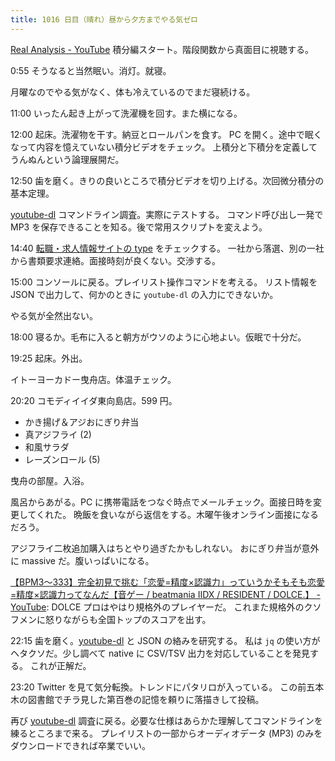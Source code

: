 ```yaml
---
title: 1016 日目（晴れ）昼から夕方までやる気ゼロ
---
```


[Real Analysis - YouTube](https://www.youtube.com/playlist?list=PLBh2i93oe2quABbNq4I_-hyjhW8eOdgrO)
積分編スタート。階段関数から真面目に視聴する。

0:55 そうなると当然眠い。消灯。就寝。

月曜なのでやる気がなく、体も冷えているのでまだ寝続ける。

11:00 いったん起き上がって洗濯機を回す。また横になる。

12:00 起床。洗濯物を干す。納豆とロールパンを食す。
PC を開く。途中で眠くなって内容を憶えていない積分ビデオをチェック。
上積分と下積分を定義してうんぬんという論理展開だ。

12:50 歯を磨く。きりの良いところで積分ビデオを切り上げる。次回微分積分の基本定理。

[youtube-dl] コマンドライン調査。実際にテストする。
コマンド呼び出し一発で MP3 を保存できることを知る。後で常用スクリプトを変えよう。

14:40 [転職・求人情報サイトの type](https://type.jp/) をチェックする。
一社から落選、別の一社から書類要求連絡。面接時刻が良くない。交渉する。

15:00 コンソールに戻る。プレイリスト操作コマンドを考える。
リスト情報を JSON で出力して、何かのときに `youtube-dl` の入力にできないか。

やる気が全然出ない。

18:00 寝るか。毛布に入ると朝方がウソのように心地よい。仮眠で十分だ。

19:25 起床。外出。

イトーヨーカドー曳舟店。体温チェック。

20:20 コモディイイダ東向島店。599 円。

* かき揚げ＆アジおにぎり弁当
* 真アジフライ (2)
* 和風サラダ
* レーズンロール (5)

曳舟の部屋。入浴。

風呂からあがる。PC に携帯電話をつなぐ時点でメールチェック。面接日時を変更してくれた。
晩飯を食いながら返信をする。木曜午後オンライン面接になるだろう。

アジフライ二枚追加購入はちとやり過ぎたかもしれない。
おにぎり弁当が意外に massive だ。腹いっぱいになる。

[【BPM3～333】完全初見で挑む「恋愛=精度×認識力」っていうかそもそも恋愛=精度×認識力ってなんだ【音ゲー / beatmania IIDX / RESIDENT / DOLCE.】 - YouTube](https://www.youtube.com/watch?v=0uQ5qKZjI1I):
DOLCE プロはやはり規格外のプレイヤーだ。
これまた規格外のクソフメンに怒りながらも全国トップのスコアを出す。

22:15 歯を磨く。[youtube-dl] と JSON の絡みを研究する。
私は `jq` の使い方がヘタクソだ。少し調べて native に CSV/TSV 出力を対応していることを発見する。
これが正解だ。

23:20 Twitter を見て気分転換。トレンドにパタリロが入っている。
この前五本木の図書館でチラ見した第百巻の記憶を頼りに落描きして投稿。

再び [youtube-dl] 調査に戻る。必要な仕様はあらかた理解してコマンドラインを練るところまで来る。
プレイリストの一部からオーディオデータ (MP3) のみをダウンロードできれば卒業でいい。

[youtube-dl]: https://github.com/ytdl-org/youtube-dl
